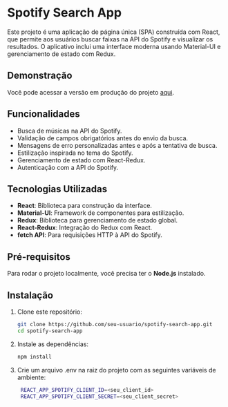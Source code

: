 # Spotify Search App

Este projeto é uma aplicação de página única (SPA) construída com React, que permite aos usuários buscar faixas na API do Spotify e visualizar os resultados. O aplicativo inclui uma interface moderna usando Material-UI e gerenciamento de estado com Redux.

## Demonstração

Você pode acessar a versão em produção do projeto [aqui](https://spotify-search-five.vercel.app).

## Funcionalidades

- Busca de músicas na API do Spotify.
- Validação de campos obrigatórios antes do envio da busca.
- Mensagens de erro personalizadas antes e após a tentativa de busca.
- Estilização inspirada no tema do Spotify.
- Gerenciamento de estado com React-Redux.
- Autenticação com a API do Spotify.

## Tecnologias Utilizadas

- **React**: Biblioteca para construção da interface.
- **Material-UI**: Framework de componentes para estilização.
- **Redux**: Biblioteca para gerenciamento de estado global.
- **React-Redux**: Integração do Redux com React.
- **fetch API**: Para requisições HTTP à API do Spotify.

## Pré-requisitos

Para rodar o projeto localmente, você precisa ter o **Node.js** instalado.

## Instalação

1. Clone este repositório:
   ```bash
   git clone https://github.com/seu-usuario/spotify-search-app.git
   cd spotify-search-app

2. Instale as dependências:
   ```bash
   npm install

3. Crie um arquivo .env na raiz do projeto com as seguintes variáveis de ambiente:
   ```bash
    REACT_APP_SPOTIFY_CLIENT_ID=<seu_client_id>
    REACT_APP_SPOTIFY_CLIENT_SECRET=<seu_client_secret>
